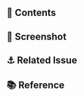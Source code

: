 ## 🥥 Contents

<!--
-   작업한 사항들에 대한 상세 설명
-   필요할 경우 관련 코드 기입
-->

## 📸 Screenshot

<!--
-   구현된 기능들 촬영
-   필수 사항 x
-->

## ⚓ Related Issue

<!--
-   PR 에 관련된 이슈들 등록
-   #이슈번호
-   만약 해당 이슈들을 닫을 수 있다면 -> close #이슈번호
-->

## 📚 Reference

<!--
-   PR 작업 중 참고한 자료, 문서들 기입
-->
